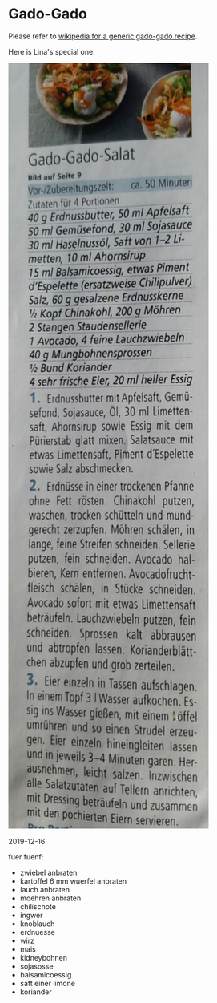 # Gado-Gado

Please refer to [wikipedia for a generic gado-gado recipe](https://en.wikipedia.org/wiki/Gado-gado).

Here is Lina's special one:

<img src="img/gado_gado_salad.jpg" alt="gado-gado" width="400"/>

2019-12-16

fuer fuenf:

- zwiebel anbraten
- kartoffel 6 mm wuerfel anbraten
- lauch anbraten
- moehren anbraten
- chilischote
- ingwer
- knoblauch
- erdnuesse
- wirz
- mais
- kidneybohnen
- sojasosse
- balsamicoessig
- saft einer limone
- koriander